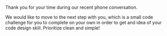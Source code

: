 Thank you for your time during our recent phone conversation.

We would like to move to the next step with you, which is a small code challenge for you to complete on your own in order to get and idea of your code design skill. Prioritize clean and simple!
